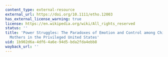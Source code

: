 ```yaml
---
content_type: external-resource
external_url: https://doi.org/10.1111/etho.12003
has_external_license_warning: true
license: https://en.wikipedia.org/wiki/All_rights_reserved
status: ''
title: 'Power Struggles: The Paradoxes of Emotion and Control among Child-Centered
  Mothers in the Privileged United States'
uid: 1b902d6a-4df6-4a6e-94d5-bda2fda4ebb8
wayback_url: ''
---
```

